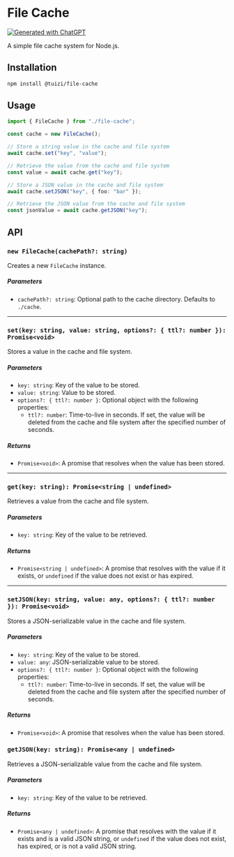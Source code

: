 # File Cache

[![Generated with ChatGPT](https://img.shields.io/badge/generated%20with-ChatGPT-blue.svg)](https://openai.com/blog/chatgpt/)

A simple file cache system for Node.js.

## Installation

```bash
npm install @tuizi/file-cache
```

## Usage

```ts
import { FileCache } from "./file-cache";

const cache = new FileCache();

// Store a string value in the cache and file system
await cache.set("key", "value");

// Retrieve the value from the cache and file system
const value = await cache.get("key");

// Store a JSON value in the cache and file system
await cache.setJSON("key", { foo: "bar" });

// Retrieve the JSON value from the cache and file system
const jsonValue = await cache.getJSON("key");
```

## API

### `new FileCache(cachePath?: string)`

Creates a new `FileCache` instance.

##### Parameters

- `cachePath?: string`: Optional path to the cache directory. Defaults to `./cache`.

---

### `set(key: string, value: string, options?: { ttl?: number }): Promise<void>`

Stores a value in the cache and file system.

##### Parameters

- `key: string`: Key of the value to be stored.
- `value: string`: Value to be stored.
- `options?: { ttl?: number }`: Optional object with the following properties:
  - `ttl?: number`: Time-to-live in seconds. If set, the value will be deleted from the cache and file system after the specified number of seconds.

##### Returns

- `Promise<void>`: A promise that resolves when the value has been stored.

---

### `get(key: string): Promise<string | undefined>`

Retrieves a value from the cache and file system.

##### Parameters

- `key: string`: Key of the value to be retrieved.

##### Returns

- `Promise<string | undefined>`: A promise that resolves with the value if it exists, or `undefined` if the value does not exist or has expired.

---

### `setJSON(key: string, value: any, options?: { ttl?: number }): Promise<void>`

Stores a JSON-serializable value in the cache and file system.

##### Parameters

- `key: string`: Key of the value to be stored.
- `value: any`: JSON-serializable value to be stored.
- `options?: { ttl?: number }`: Optional object with the following properties:
  - `ttl?: number`: Time-to-live in seconds. If set, the value will be deleted from the cache and file system after the specified number of seconds.

##### Returns

- `Promise<void>`: A promise that resolves when the value has been stored.

### `getJSON(key: string): Promise<any | undefined>`

Retrieves a JSON-serializable value from the cache and file system.

##### Parameters

- `key: string`: Key of the value to be retrieved.

##### Returns

- `Promise<any | undefined>`: A promise that resolves with the value if it exists and is a valid JSON string, or `undefined` if the value does not exist, has expired, or is not a valid JSON string.
